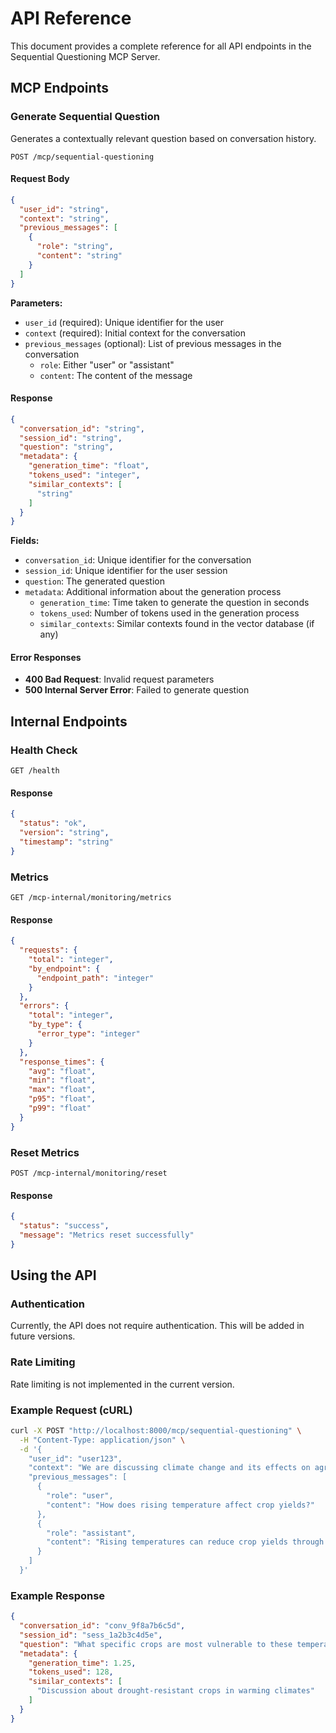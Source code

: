 # API Reference

This document provides a complete reference for all API endpoints in the Sequential Questioning MCP Server.

## MCP Endpoints

### Generate Sequential Question

Generates a contextually relevant question based on conversation history.

```
POST /mcp/sequential-questioning
```

#### Request Body

```json
{
  "user_id": "string",
  "context": "string",
  "previous_messages": [
    {
      "role": "string",
      "content": "string"
    }
  ]
}
```

**Parameters:**

- `user_id` (required): Unique identifier for the user
- `context` (required): Initial context for the conversation
- `previous_messages` (optional): List of previous messages in the conversation
  - `role`: Either "user" or "assistant" 
  - `content`: The content of the message

#### Response

```json
{
  "conversation_id": "string",
  "session_id": "string",
  "question": "string",
  "metadata": {
    "generation_time": "float",
    "tokens_used": "integer",
    "similar_contexts": [
      "string"
    ]
  }
}
```

**Fields:**

- `conversation_id`: Unique identifier for the conversation
- `session_id`: Unique identifier for the user session
- `question`: The generated question
- `metadata`: Additional information about the generation process
  - `generation_time`: Time taken to generate the question in seconds
  - `tokens_used`: Number of tokens used in the generation process
  - `similar_contexts`: Similar contexts found in the vector database (if any)

#### Error Responses

- **400 Bad Request**: Invalid request parameters
- **500 Internal Server Error**: Failed to generate question

## Internal Endpoints

### Health Check

```
GET /health
```

#### Response

```json
{
  "status": "ok",
  "version": "string",
  "timestamp": "string"
}
```

### Metrics

```
GET /mcp-internal/monitoring/metrics
```

#### Response

```json
{
  "requests": {
    "total": "integer",
    "by_endpoint": {
      "endpoint_path": "integer"
    }
  },
  "errors": {
    "total": "integer",
    "by_type": {
      "error_type": "integer"
    }
  },
  "response_times": {
    "avg": "float",
    "min": "float",
    "max": "float",
    "p95": "float",
    "p99": "float"
  }
}
```

### Reset Metrics

```
POST /mcp-internal/monitoring/reset
```

#### Response

```json
{
  "status": "success",
  "message": "Metrics reset successfully"
}
```

## Using the API

### Authentication

Currently, the API does not require authentication. This will be added in future versions.

### Rate Limiting

Rate limiting is not implemented in the current version.

### Example Request (cURL)

```bash
curl -X POST "http://localhost:8000/mcp/sequential-questioning" \
  -H "Content-Type: application/json" \
  -d '{
    "user_id": "user123",
    "context": "We are discussing climate change and its effects on agriculture.",
    "previous_messages": [
      {
        "role": "user",
        "content": "How does rising temperature affect crop yields?"
      },
      {
        "role": "assistant",
        "content": "Rising temperatures can reduce crop yields through heat stress, increased water demand, and changes in pest populations."
      }
    ]
  }'
```

### Example Response

```json
{
  "conversation_id": "conv_9f8a7b6c5d",
  "session_id": "sess_1a2b3c4d5e",
  "question": "What specific crops are most vulnerable to these temperature increases, and are there any regions particularly at risk?",
  "metadata": {
    "generation_time": 1.25,
    "tokens_used": 128,
    "similar_contexts": [
      "Discussion about drought-resistant crops in warming climates"
    ]
  }
}
``` 